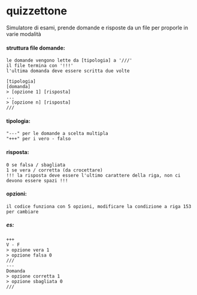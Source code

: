 # quizzettone
Simulatore di esami, prende domande e risposte da un file per proporle in varie modalità

#### struttura file domande:
    le domande vengono lette da [tipologia] a '///' 
    il file termina con '!!!'
    l'ultima domanda deve essere scritta due volte

    [tipologia]
    [domanda]
    > [opzione 1] [risposta]
    ...
    > [opzione n] [risposta]
    ///
    
#### tipologia:
    "---" per le domande a scelta multipla
    "+++" per i vero - falso

#### risposta:
    0 se falsa / sbagliata
    1 se vera / corretta (da crocettare)
    !!! la risposta deve essere l'ultimo carattere della riga, non ci devono essere spazi !!!

#### opzioni:
    il codice funziona con 5 opzioni, modificare la condizione a riga 153 per cambiare

##### es:
    +++
    V - F
    > opzione vera 1
    > opzione falsa 0
    ///
    ---
    Domanda
    > opzione corretta 1
    > opzione sbagliata 0 
    ///
